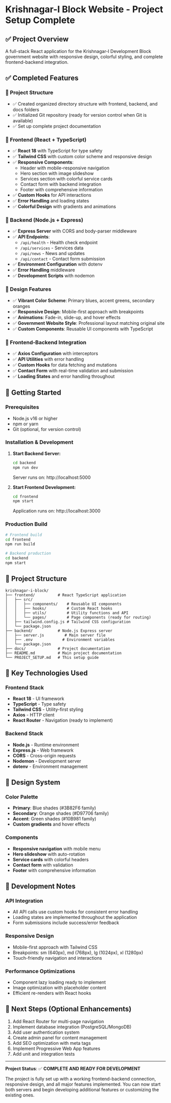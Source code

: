 # Krishnagar-I Block Website - Project Setup Complete

## ✅ Project Overview
A full-stack React application for the Krishnagar-I Development Block government website with responsive design, colorful styling, and complete frontend-backend integration.

## ✅ Completed Features

### 🎯 Project Structure
- ✅ Created organized directory structure with frontend, backend, and docs folders
- ✅ Initialized Git repository (ready for version control when Git is available)
- ✅ Set up complete project documentation

### 🚀 Frontend (React + TypeScript)
- ✅ **React 18** with TypeScript for type safety
- ✅ **Tailwind CSS** with custom color scheme and responsive design
- ✅ **Responsive Components**:
  - Header with mobile-responsive navigation
  - Hero section with image slideshow
  - Services section with colorful service cards
  - Contact form with backend integration
  - Footer with comprehensive information
- ✅ **Custom Hooks** for API interactions
- ✅ **Error Handling** and loading states
- ✅ **Colorful Design** with gradients and animations

### 🔧 Backend (Node.js + Express)
- ✅ **Express Server** with CORS and body-parser middleware
- ✅ **API Endpoints**:
  - `/api/health` - Health check endpoint
  - `/api/services` - Services data
  - `/api/news` - News and updates
  - `/api/contact` - Contact form submission
- ✅ **Environment Configuration** with dotenv
- ✅ **Error Handling** middleware
- ✅ **Development Scripts** with nodemon

### 🎨 Design Features
- ✅ **Vibrant Color Scheme**: Primary blues, accent greens, secondary oranges
- ✅ **Responsive Design**: Mobile-first approach with breakpoints
- ✅ **Animations**: Fade-in, slide-up, and hover effects
- ✅ **Government Website Style**: Professional layout matching original site
- ✅ **Custom Components**: Reusable UI components with TypeScript

### 🔗 Frontend-Backend Integration
- ✅ **Axios Configuration** with interceptors
- ✅ **API Utilities** with error handling
- ✅ **Custom Hooks** for data fetching and mutations
- ✅ **Contact Form** with real-time validation and submission
- ✅ **Loading States** and error handling throughout

## 🚀 Getting Started

### Prerequisites
- Node.js v16 or higher
- npm or yarn
- Git (optional, for version control)

### Installation & Development

1. **Start Backend Server:**
   ```bash
   cd backend
   npm run dev
   ```
   Server runs on: http://localhost:5000

2. **Start Frontend Development:**
   ```bash
   cd frontend
   npm start
   ```
   Application runs on: http://localhost:3000

### Production Build
```bash
# Frontend build
cd frontend
npm run build

# Backend production
cd backend
npm start
```

## 📁 Project Structure
```
krishnagar-i-block/
├── frontend/          # React TypeScript application
│   ├── src/
│   │   ├── components/    # Reusable UI components
│   │   ├── hooks/         # Custom React hooks
│   │   ├── utils/         # Utility functions and API
│   │   └── pages/         # Page components (ready for routing)
│   ├── tailwind.config.js # Tailwind CSS configuration
│   └── package.json
├── backend/           # Node.js Express server
│   ├── server.js         # Main server file
│   ├── .env             # Environment variables
│   └── package.json
├── docs/              # Project documentation
├── README.md          # Main project documentation
└── PROJECT_SETUP.md   # This setup guide
```

## 🌈 Key Technologies Used

### Frontend Stack
- **React 18** - UI framework
- **TypeScript** - Type safety
- **Tailwind CSS** - Utility-first styling
- **Axios** - HTTP client
- **React Router** - Navigation (ready to implement)

### Backend Stack
- **Node.js** - Runtime environment
- **Express.js** - Web framework
- **CORS** - Cross-origin requests
- **Nodemon** - Development server
- **dotenv** - Environment management

## 🎨 Design System

### Color Palette
- **Primary**: Blue shades (#3B82F6 family)
- **Secondary**: Orange shades (#D97706 family)  
- **Accent**: Green shades (#10B981 family)
- **Custom gradients** and hover effects

### Components
- **Responsive navigation** with mobile menu
- **Hero slideshow** with auto-rotation
- **Service cards** with colorful headers
- **Contact form** with validation
- **Footer** with comprehensive information

## 🔧 Development Notes

### API Integration
- All API calls use custom hooks for consistent error handling
- Loading states are implemented throughout the application
- Form submissions include success/error feedback

### Responsive Design
- Mobile-first approach with Tailwind CSS
- Breakpoints: sm (640px), md (768px), lg (1024px), xl (1280px)
- Touch-friendly navigation and interactions

### Performance Optimizations
- Component lazy loading ready to implement
- Image optimization with placeholder content
- Efficient re-renders with React hooks

## 🚀 Next Steps (Optional Enhancements)
1. Add React Router for multi-page navigation
2. Implement database integration (PostgreSQL/MongoDB)
3. Add user authentication system
4. Create admin panel for content management
5. Add SEO optimization with meta tags
6. Implement Progressive Web App features
7. Add unit and integration tests

---

**Project Status**: ✅ **COMPLETE AND READY FOR DEVELOPMENT**

The project is fully set up with a working frontend-backend connection, responsive design, and all major features implemented. You can now start both servers and begin developing additional features or customizing the existing ones.
